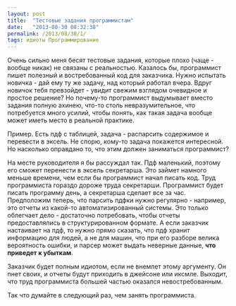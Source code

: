 ```yaml
---
layout: post
title:  "Тестовые задания программистам"
date:   "2013-08-30 08:32:38"
permalink: /2013/08/30/1/
tags: идиоты Программирование
---
```


Очень сильно меня бесят тестовые задания, которые плохо (чаще - вообще
никак) не связаны с реальностью. Казалось бы, программист пишет
полезный и востребованный код для заказчика. Нужно испытать новичка -
дай ему ту же задачу, над который работал вчера. Вдруг новичок тебя
превзойдет - увидит свежим взглядом очевидное и простое решение? Но
почему-то программист выдумывает вместо задания полную ахинею, что-то
столь невразумительное, что потребуется много усилий, чтобы понять,
как такая задача вообще может иметь место в реальной практике.

Пример. Есть пдф с таблицей, задача - распарсить содержимое и
перевести в эксель. Не спорю, кому-то задача покажется интересной. Но
насколько оправдано то, что этим должен заниматься программист?

На месте руководителя я бы рассуждал так. Пдф маленький, поэтому его
сможет перенести в эксель секретарша. Это займет намного меньше
времени, чем если бы программист начал писать код. Труд программиста
гораздо дороже труда секретарши. Программист будет писать программу
день, а секретарша сделает все за час. Предположим теперь, что парсить
пдфки нужно регулярно - например, это отчеты из какой-то
автоматизированный системы. Это только облегчает дело - достаточно
потребовать, чтобы отчеты предоставлялись в структурированном
формате. А если заказчик настаивает на пдф, то нужно прямо сказать,
что пдф хранит информацию для людей, а не для машин, что при его
разборе велика вероятность ошибки, и парсер может выдать неверные
данные, **что приведет к убыткам**.

Заказчик будет полным идиотом, если не внемлет этому аргументу. Он
пнет своих, и отчеты будут приходить в джейсоне или иксмле. Выходит,
что труд программиста большей частью оказался невостребованным.

Так что думайте в следующий раз, чем занять программиста.
